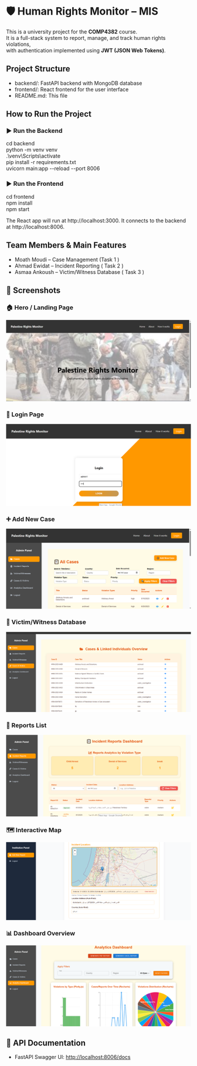 # 🛡️  Human Rights Monitor – MIS
This is a university project for the **COMP4382** course.  
It is a full-stack system to report, manage, and track human rights violations,  
with authentication implemented using **JWT (JSON Web Tokens)**.

## Project Structure
- backend/: FastAPI backend with MongoDB database  
- frontend/: React frontend for the user interface  
- README.md: This file

## How to Run the Project

### ▶️ Run the Backend

cd backend  
python -m venv venv  
.\venv\Scripts\activate  
pip install -r requirements.txt  
uvicorn main:app --reload --port 8006

### ▶️ Run the Frontend

cd frontend  
npm install  
npm start

The React app will run at http://localhost:3000.
It connects to the backend at http://localhost:8006.

## Team Members & Main Features

- Moath Moudi – Case Management (Task 1 )  
- Ahmad Ewidat – Incident Reporting ( Task 2 ) 
- Asmaa Ankoush – Victim/Witness Database ( Task 3 )

## 📸 Screenshots

### 🏠 Hero / Landing Page
![Hero Page](backend/screenshots/hero.png)

### 🔐 Login Page
![Login Page](backend/screenshots/login.PNG)

### ➕ Add New Case
![Add Case](backend/screenshots/addCase.PNG)

### 🧍 Victim/Witness Database
![Victim Page](backend/screenshots/victims.PNG)

### 📄 Reports List
![Reports Page](backend/screenshots/reports.PNG)


### 🗺️ Interactive Map
![Map Page](backend/screenshots/map.PNG)

### 📊 Dashboard Overview
![Dashboard](backend/screenshots/dashord.PNG)



## 📄 API Documentation
- FastAPI Swagger UI: [http://localhost:8006/docs](http://localhost:8006/docs)

